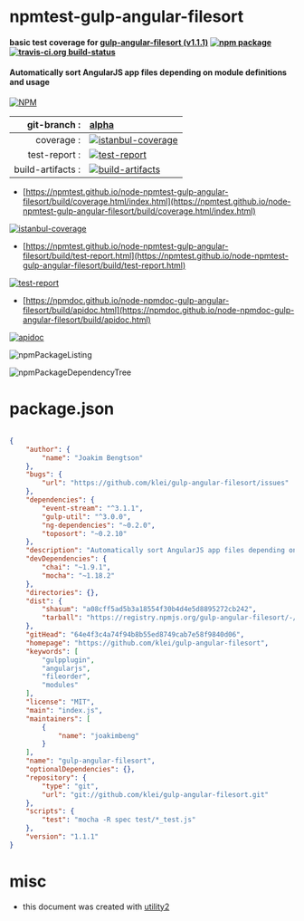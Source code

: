 # npmtest-gulp-angular-filesort

#### basic test coverage for  [gulp-angular-filesort (v1.1.1)](https://github.com/klei/gulp-angular-filesort)  [![npm package](https://img.shields.io/npm/v/npmtest-gulp-angular-filesort.svg?style=flat-square)](https://www.npmjs.org/package/npmtest-gulp-angular-filesort) [![travis-ci.org build-status](https://api.travis-ci.org/npmtest/node-npmtest-gulp-angular-filesort.svg)](https://travis-ci.org/npmtest/node-npmtest-gulp-angular-filesort)

#### Automatically sort AngularJS app files depending on module definitions and usage

[![NPM](https://nodei.co/npm/gulp-angular-filesort.png?downloads=true&downloadRank=true&stars=true)](https://www.npmjs.com/package/gulp-angular-filesort)

| git-branch : | [alpha](https://github.com/npmtest/node-npmtest-gulp-angular-filesort/tree/alpha)|
|--:|:--|
| coverage : | [![istanbul-coverage](https://npmtest.github.io/node-npmtest-gulp-angular-filesort/build/coverage.badge.svg)](https://npmtest.github.io/node-npmtest-gulp-angular-filesort/build/coverage.html/index.html)|
| test-report : | [![test-report](https://npmtest.github.io/node-npmtest-gulp-angular-filesort/build/test-report.badge.svg)](https://npmtest.github.io/node-npmtest-gulp-angular-filesort/build/test-report.html)|
| build-artifacts : | [![build-artifacts](https://npmtest.github.io/node-npmtest-gulp-angular-filesort/glyphicons_144_folder_open.png)](https://github.com/npmtest/node-npmtest-gulp-angular-filesort/tree/gh-pages/build)|

- [https://npmtest.github.io/node-npmtest-gulp-angular-filesort/build/coverage.html/index.html](https://npmtest.github.io/node-npmtest-gulp-angular-filesort/build/coverage.html/index.html)

[![istanbul-coverage](https://npmtest.github.io/node-npmtest-gulp-angular-filesort/build/screenCapture.buildCi.browser.%252Ftmp%252Fbuild%252Fcoverage.lib.html.png)](https://npmtest.github.io/node-npmtest-gulp-angular-filesort/build/coverage.html/index.html)

- [https://npmtest.github.io/node-npmtest-gulp-angular-filesort/build/test-report.html](https://npmtest.github.io/node-npmtest-gulp-angular-filesort/build/test-report.html)

[![test-report](https://npmtest.github.io/node-npmtest-gulp-angular-filesort/build/screenCapture.buildCi.browser.%252Ftmp%252Fbuild%252Ftest-report.html.png)](https://npmtest.github.io/node-npmtest-gulp-angular-filesort/build/test-report.html)

- [https://npmdoc.github.io/node-npmdoc-gulp-angular-filesort/build/apidoc.html](https://npmdoc.github.io/node-npmdoc-gulp-angular-filesort/build/apidoc.html)

[![apidoc](https://npmdoc.github.io/node-npmdoc-gulp-angular-filesort/build/screenCapture.buildCi.browser.%252Ftmp%252Fbuild%252Fapidoc.html.png)](https://npmdoc.github.io/node-npmdoc-gulp-angular-filesort/build/apidoc.html)

![npmPackageListing](https://npmtest.github.io/node-npmtest-gulp-angular-filesort/build/screenCapture.npmPackageListing.svg)

![npmPackageDependencyTree](https://npmtest.github.io/node-npmtest-gulp-angular-filesort/build/screenCapture.npmPackageDependencyTree.svg)



# package.json

```json

{
    "author": {
        "name": "Joakim Bengtson"
    },
    "bugs": {
        "url": "https://github.com/klei/gulp-angular-filesort/issues"
    },
    "dependencies": {
        "event-stream": "^3.1.1",
        "gulp-util": "^3.0.0",
        "ng-dependencies": "~0.2.0",
        "toposort": "~0.2.10"
    },
    "description": "Automatically sort AngularJS app files depending on module definitions and usage",
    "devDependencies": {
        "chai": "~1.9.1",
        "mocha": "~1.18.2"
    },
    "directories": {},
    "dist": {
        "shasum": "a08cff5ad5b3a18554f30b4d4e5d8895272cb242",
        "tarball": "https://registry.npmjs.org/gulp-angular-filesort/-/gulp-angular-filesort-1.1.1.tgz"
    },
    "gitHead": "64e4f3c4a74f94b8b55ed8749cab7e58f9840d06",
    "homepage": "https://github.com/klei/gulp-angular-filesort",
    "keywords": [
        "gulpplugin",
        "angularjs",
        "fileorder",
        "modules"
    ],
    "license": "MIT",
    "main": "index.js",
    "maintainers": [
        {
            "name": "joakimbeng"
        }
    ],
    "name": "gulp-angular-filesort",
    "optionalDependencies": {},
    "repository": {
        "type": "git",
        "url": "git://github.com/klei/gulp-angular-filesort.git"
    },
    "scripts": {
        "test": "mocha -R spec test/*_test.js"
    },
    "version": "1.1.1"
}
```



# misc
- this document was created with [utility2](https://github.com/kaizhu256/node-utility2)
